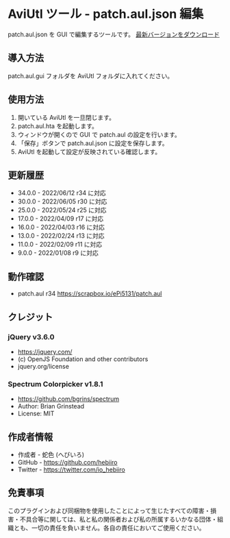 # AviUtl ツール - patch.aul.json 編集

patch.aul.json を GUI で編集するツールです。
[最新バージョンをダウンロード](../../releases/latest/)

## 導入方法

patch.aul.gui フォルダを AviUtl フォルダに入れてください。

## 使用方法

1. 開いている AviUtl を一旦閉じます。
2. patch.aul.hta を起動します。
3. ウィンドウが開くので GUI で patch.aul の設定を行います。
4. 「保存」ボタンで patch.aul.json に設定を保存します。
5. AviUtl を起動して設定が反映されている確認します。

## 更新履歴

* 34.0.0 - 2022/06/12 r34 に対応
* 30.0.0 - 2022/06/05 r30 に対応
* 25.0.0 - 2022/05/24 r25 に対応
* 17.0.0 - 2022/04/09 r17 に対応
* 16.0.0 - 2022/04/03 r16 に対応
* 13.0.0 - 2022/02/24 r13 に対応
* 11.0.0 - 2022/02/09 r11 に対応
* 9.0.0 - 2022/01/08 r9 に対応

## 動作確認

* patch.aul r34 https://scrapbox.io/ePi5131/patch.aul

## クレジット

### jQuery v3.6.0
* https://jquery.com/
* (c) OpenJS Foundation and other contributors
* jquery.org/license

### Spectrum Colorpicker v1.8.1
* https://github.com/bgrins/spectrum
* Author: Brian Grinstead
* License: MIT

## 作成者情報
 
* 作成者 - 蛇色 (へびいろ)
* GitHub - https://github.com/hebiiro
* Twitter - https://twitter.com/io_hebiiro

## 免責事項

このプラグインおよび同梱物を使用したことによって生じたすべての障害・損害・不具合等に関しては、私と私の関係者および私の所属するいかなる団体・組織とも、一切の責任を負いません。各自の責任においてご使用ください。
